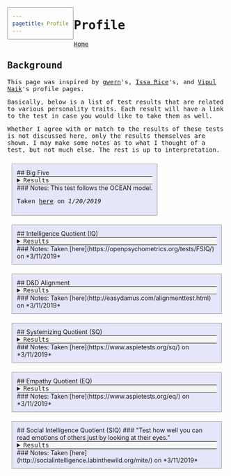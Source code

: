 ```yaml
---
pagetitle: Profile
---
```

<meta http-equiv="Content-Type" content="text/html; charset=UTF-8">
<meta name="viewport" content="width=device-width, initial-scale=1">
<link href="https://fonts.googleapis.com/css?family=Anonymous+Pro|Overpass+Mono" rel="stylesheet">
<style>
  body {
    padding: 20px;
    font-size: 14px;
  }
  img {
    max-width: 100%;
    height: auto;
  }
  h1, h2, h3 {
    font-family: 'Anonymous Pro', monospace;
  }
  p, li {
    font-family: 'Overpass Mono', monospace;
  }
  div {
    background-color: #e6e6fa;
    border-radius: 2px;
    border-style: groove;
    border-width: 2px;
    padding: 10px;
    margin: 10px;
    height: auto;
    float: left;
  }
  details {
    font-family: 'Overpass Mono', monospace;
    background-color: #f5f5f5;
    border-width: 1px;
    border-left: 0px;
    border-right: 0px;
    border-style: solid;
    border-radius: 2px;
  }
</style>

# Profile

[Home](../index.html)

## Background
This page was inspired by [gwern](https://www.gwern.net/Links#profile)'s, [Issa Rice](https://issarice.com/profile)'s, and [Vipul Naik](https://vipulnaik.com/profile/)'s profile pages.

Basically, below is a list of test results that are related to various personality traits.
Each result will have a link to the test in case you would like to take them as well.

Whether I agree with or match to the results of these tests is not discussed here, only the results themselves are shown.
I may make some notes as to what I thought of a test, but not much else. The rest is up to interpretation.

<div class="sidebyside">
## Big Five
<details>
  <summary>Results</summary>

  **Open-Mindedness:** *high*, or *93rd percentile* of all test-takers.

  **Conscientiousness:** *medium-high*, or *75th percentile* of all test-takers.

  **Extraversion:** *medium-high*, or *75th percentile* of all test-takers.

  **Agreeableness:** *high*, or *89th percentile* of all test-takers.

  **Neuroticism/Negative Emotionality:** *medium*, or *50th percentile* of all test-takers.  
</details>
### Notes:
This test follows the OCEAN model.

Taken [here](http://www.outofservice.com/bigfive) on *1/20/2019*
</div>

<div class="sidebyside">
## Intelligence Quotient (IQ)
<details>
  <summary>Results</summary>
    <img src="images/openpsychIQ.png">
</details>
### Notes:
Taken [here](https://openpsychometrics.org/tests/FSIQ/) on *3/11/2019*
</div>

<div class="sidebyside">
## D&D Alignment
<details>
  <summary>Results</summary>
**True Neutral**

**Alignment:**

Lawful Good ----- XXXXXXXXXXXXXXXX (16)

Neutral Good ---- XXXXXXXXXXXXXXXXX (17)

Chaotic Good ---- XXXXXXXXXXXXXX (14)

Lawful Neutral -- XXXXXXXXXXXXXXXXXXXXXXXX (24)

True Neutral ---- XXXXXXXXXXXXXXXXXXXXXXXXX (25)

Chaotic Neutral - XXXXXXXXXXXXXXXXXXXXXX (22)

Lawful Evil ----- XXXXXXXXX (9)

Neutral Evil ---- XXXXXXXXXX (10)

Chaotic Evil ---- XXXXXXX (7)

**Law & Chaos:**

Law ----- XXXXXXXX (8)

Neutral - XXXXXXXXX (9)

Chaos --- XXXXXX (6)


**Good & Evil:**
Good ---- XXXXXXXX (8)

Neutral - XXXXXXXXXXXXXXXX (16)

Evil ---- X (1)
</details>
### Notes:
Taken [here](http://easydamus.com/alignmenttest.html) on *3/11/2019*
</div>

<div class="sidebyside">
## Systemizing Quotient (SQ)
<details>
  <summary>Results</summary>
  <img src="images/SQ.png">
</details>
### Notes:
Taken [here](https://www.aspietests.org/sq/) on *3/11/2019*
</div>

<div class="sidebyside">
## Empathy Quotient (EQ)
<details>
  <summary>Results</summary>
  <img src="images/EQ.png">
</details>
### Notes:
Taken [here](https://www.aspietests.org/eq/) on *3/11/2019*
</div>

<div class="sidebyside">
## Social Intelligence Quotient (SIQ)
### "Test how well you can read emotions of others just by looking at their eyes."
<details>
  <summary>Results</summary>
    <img src="images/SIQ.png">
</details>
### Notes:
Taken [here](http://socialintelligence.labinthewild.org/mite/) on *3/11/2019*
</div>



